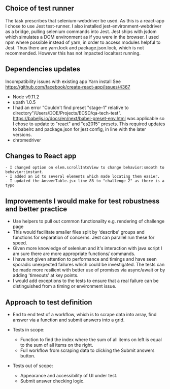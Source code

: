 ## Choice of test runner

The task prescribes that selenium-webdriver be used. As this is a react-app I chose to use Jest test-runner.
I also installed jest-environment-webdriver as a bridge, pulling selenium commands into Jest.
Jest ships with jsdom which simulates a DOM environment as if you were in the browser.  I used npm where possible instead of yarn, in order to access modules helpful to Jest. Thus there are yarn.lock and package.json.lock, which is not recommended. However this has not impacted localtest running.  

## Dependencies updates
Incompatibility issues with existing app Yarn install
See https://github.com/facebook/create-react-app/issues/4367
  - Node v9.11.2
  - upath 1.0.5
  - I had an error "Couldn't find preset "stage-1" relative to directory"/Users/DOE/Projects/ECSD/qa-tech-test".
  https://babeljs.io/docs/en/next/babel-preset-env.html was applicable so I chose to update to "react" and "es2015" presets.
    This required updates to babelrc and package.json for jest config, in line with the later versions.
  - chromedriver

## Changes to React app
    - I changed option on elem.scrollIntoView to change behavior:smooth to behavior:instant.
    - I added an id to several elements which made locating them easier.
    - I updated the AnswerTable.jsx line 88 to "challenge 2" as there is a typo  

## Improvements I would make for test robustness and better practice
  - Use helpers to pull out common functionality e.g. rendering of challenge page
  - This would facilitate smaller files split by 'describe' groups and functions for separation of concerns. Jest can parallel run these for speed.
  - Given more knowledge of selenium and it's interaction with java script I am sure there are more appropriate functions/ commands.
  - I have not given attention to performance and timings and have seen sporadic unexpected failures which could be investigated. The tests can be
    made more resilient with better use of promises via async/await or by adding 'timeouts' at key points.
  - I would add exceptions to the tests to ensure that a real failure can be distinguished from a timing or environment issue.

## Approach to test definition
  - End to end test of a workflow, which is to scrape data into array, find answer via a function and submit answers into a grid.
  - Tests in scope:
      - Function to find the index where the sum of all items on left is equal to the sum of all items on the right.
      - Full workflow from scraping data to clicking the Submit answers button.

  - Tests out of scope:
      - Appearance and accessibility of UI under test.
      - Submit answer checking logic.
